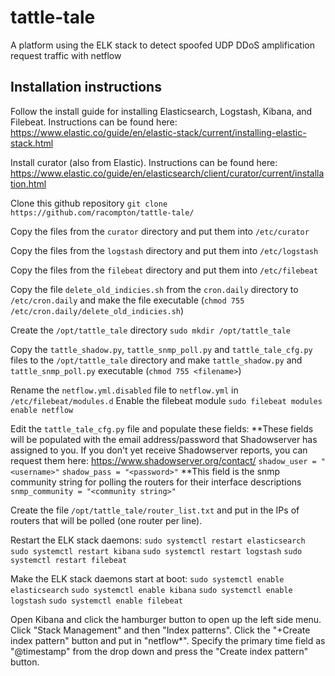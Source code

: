 # tattle-tale
A platform using the ELK stack to detect spoofed UDP DDoS amplification request traffic with netflow 

## Installation instructions
Follow the install guide for installing Elasticsearch, Logstash, Kibana, and Filebeat.  Instructions can be found here: https://www.elastic.co/guide/en/elastic-stack/current/installing-elastic-stack.html

Install curator (also from Elastic).  Instructions can be found here: https://www.elastic.co/guide/en/elasticsearch/client/curator/current/installation.html

Clone this github repository `git clone https://github.com/racompton/tattle-tale/`

Copy the files from the `curator` directory and put them into `/etc/curator`

Copy the files from the `logstash` directory and put them into `/etc/logstash`

Copy the files from the `filebeat` directory and put them into `/etc/filebeat`

Copy the file `delete_old_indicies.sh` from the `cron.daily` directory to `/etc/cron.daily` and make the file executable (`chmod 755 /etc/cron.daily/delete_old_indicies.sh`)

Create the `/opt/tattle_tale` directory `sudo mkdir /opt/tattle_tale`

Copy the `tattle_shadow.py`, `tattle_snmp_poll.py` and `tattle_tale_cfg.py` files to the `/opt/tattle_tale` directory and make `tattle_shadow.py` and `tattle_snmp_poll.py` executable (`chmod 755 <filename>`)

Rename the `netflow.yml.disabled` file to `netflow.yml` in `/etc/filebeat/modules.d`
Enable the filebeat module `sudo filebeat modules enable netflow` 

Edit the `tattle_tale_cfg.py` file and populate these fields:
**These fields will be populated with the email address/password that Shadowserver has assigned to you.  If you don't yet receive Shadowserver reports, you can request them here: https://www.shadowserver.org/contact/
`shadow_user = "<username>"`
`shadow_pass = "<password>"`
**This field is the snmp community string for polling the routers for their interface descriptions
`snmp_community = "<community string>"`


Create the file `/opt/tattle_tale/router_list.txt` and put in the IPs of routers that will be polled (one router per line). 


Restart the ELK stack daemons:
`sudo systemctl restart elasticsearch`
`sudo systemctl restart kibana`
`sudo systemctl restart logstash`
`sudo systemctl restart filebeat`

Make the ELK stack daemons start at boot:
`sudo systemctl enable elasticsearch`
`sudo systemctl enable kibana`
`sudo systemctl enable logstash`
`sudo systemctl enable filebeat`

Open Kibana and click the hamburger button to open up the left side menu.  Click "Stack Management" and then "Index patterns".  Click the "+Create index pattern" button and put in "netflow*".  Specify the primary time field as "@timestamp" from the drop down and press the "Create index pattern" button.




